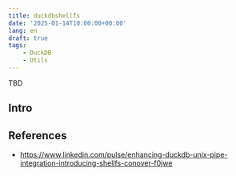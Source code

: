 ```yaml
---
title: duckdbshellfs
date: '2025-01-14T10:00:00+00:00'
lang: en
draft: true
tags:
    - DuckDB
    - Utils
---
```


TBD

## Intro ##

## References ##

* <https://www.linkedin.com/pulse/enhancing-duckdb-unix-pipe-integration-introducing-shellfs-conover-f0jwe>
